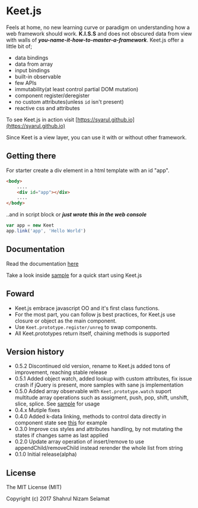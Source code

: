 # Keet.js

Feels at home, no new learning curve or paradigm on understanding how a web framework should work. **K.I.S.S** and does not obscured data from view with walls of ***you-name-it-how-to-master-a-framework***. Keet.js offer a little bit of;

- data bindings
- data from array
- input bindings
- built-in observable
- few APIs
- immutability(at least control partial DOM mutation)
- component register/deregister
- no custom attributes(unless ```id``` isn't present)
- reactive css and attributes

To see Keet.js in action visit [https://syarul.github.io](https://syarul.github.io)

Since Keet is a view layer, you can use it with or without other framework.  

## Getting there
For starter create a div element in a html template with an id "app".

```html
<body>
    ....
    <div id="app"></div>
    ....
</body>
```
..and in script block or ***just wrote this in the web console***
```javascript
var app = new Keet
app.link('app', 'Hello World')
```
## Documentation

Read the documentation [here](https://github.com/syarul/keet/blob/master/docs/DOCUMENTATION.md)

Take a look inside [sample](https://github.com/syarul/keet/tree/master/sample) for a quick start using  Keet.js

## Foward

- Keet.js embrace javascript OO and it's first class functions.
- For the most part, you can follow js best practices, for Keet.js use closure or object as the main component. 
- Use ```Keet.prototype.register/unreg``` to swap components.
- All Keet.prototypes return itself, chaining methods is supported

## Version history

- 0.5.2 Discontinued old version, rename to Keet.js added tons of improvement, reaching stable release
- 0.5.1 Added object watch, added lookup with custom attributes, fix issue crash if jQuery is present, more samples with sane js implementation
- 0.5.0 Added array observable with ```Keet.prototype.watch``` suport multitude array operations such as assigment, push, pop, shift, unshift, slice, splice. See [sample](https://github.com/syarul/keet/tree/master/sample/array-observable.js) for usage
- 0.4.x Mutiple fixes
- 0.4.0 Added k-data linking, methods to control data directly in component state see [this](https://github.com/syarul/keet/tree/master/sample/k-data.js) for example
- 0.3.0 Improve css styles and attributes handling, by not mutating the states if changes same as last applied
- 0.2.0 Update array operation of insert/remove to use appendChild/removeChild instead rerender the whole list from string
- 0.1.0 Initial release(alpha)

## License

The MIT License (MIT)

Copyright (c) 2017 Shahrul Nizam Selamat
  
